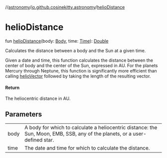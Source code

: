 //[astronomy](../../index.md)/[io.github.cosinekitty.astronomy](index.md)/[helioDistance](helio-distance.md)

# helioDistance

fun [helioDistance](helio-distance.md)(body: [Body](-body/index.md), time: [Time](-time/index.md)): [Double](https://kotlinlang.org/api/latest/jvm/stdlib/kotlin-stdlib/kotlin/-double/index.html)

Calculates the distance between a body and the Sun at a given time.

Given a date and time, this function calculates the distance between the center of body and the center of the Sun, expressed in AU. For the planets Mercury through Neptune, this function is significantly more efficient than calling [helioVector](helio-vector.md) followed by taking the length of the resulting vector.

#### Return

The heliocentric distance in AU.

## Parameters

| | |
|---|---|
| body | A body for which to calculate a heliocentric distance: the Sun, Moon, EMB, SSB, any of the planets, or a user-defined star. |
| time | The date and time for which to calculate the distance. |
